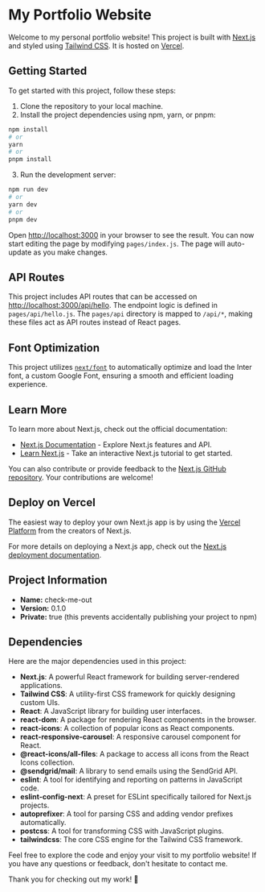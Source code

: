 # My Portfolio Website

Welcome to my personal portfolio website! This project is built with [Next.js](https://nextjs.org/) and styled using [Tailwind CSS](https://tailwindcss.com/). It is hosted on [Vercel](https://vercel.com/).

## Getting Started

To get started with this project, follow these steps:

1. Clone the repository to your local machine.
2. Install the project dependencies using npm, yarn, or pnpm:

```bash
npm install
# or
yarn
# or
pnpm install
```

3. Run the development server:

```bash
npm run dev
# or
yarn dev
# or
pnpm dev
```

Open [http://localhost:3000](http://localhost:3000) in your browser to see the result. You can now start editing the page by modifying `pages/index.js`. The page will auto-update as you make changes.

## API Routes

This project includes API routes that can be accessed on [http://localhost:3000/api/hello](http://localhost:3000/api/hello). The endpoint logic is defined in `pages/api/hello.js`. The `pages/api` directory is mapped to `/api/*`, making these files act as API routes instead of React pages.

## Font Optimization

This project utilizes [`next/font`](https://nextjs.org/docs/basic-features/font-optimization) to automatically optimize and load the Inter font, a custom Google Font, ensuring a smooth and efficient loading experience.

## Learn More

To learn more about Next.js, check out the official documentation:

- [Next.js Documentation](https://nextjs.org/docs) - Explore Next.js features and API.
- [Learn Next.js](https://nextjs.org/learn) - Take an interactive Next.js tutorial to get started.

You can also contribute or provide feedback to the [Next.js GitHub repository](https://github.com/vercel/next.js/). Your contributions are welcome!

## Deploy on Vercel

The easiest way to deploy your own Next.js app is by using the [Vercel Platform](https://vercel.com/new?utm_medium=default-template&filter=next.js&utm_source=create-next-app&utm_campaign=create-next-app-readme) from the creators of Next.js.

For more details on deploying a Next.js app, check out the [Next.js deployment documentation](https://nextjs.org/docs/deployment).

## Project Information

- **Name:** check-me-out
- **Version:** 0.1.0
- **Private:** true (this prevents accidentally publishing your project to npm)

## Dependencies

Here are the major dependencies used in this project:

- **Next.js**: A powerful React framework for building server-rendered applications.
- **Tailwind CSS**: A utility-first CSS framework for quickly designing custom UIs.
- **React**: A JavaScript library for building user interfaces.
- **react-dom**: A package for rendering React components in the browser.
- **react-icons**: A collection of popular icons as React components.
- **react-responsive-carousel**: A responsive carousel component for React.
- **@react-icons/all-files**: A package to access all icons from the React Icons collection.
- **@sendgrid/mail**: A library to send emails using the SendGrid API.
- **eslint**: A tool for identifying and reporting on patterns in JavaScript code.
- **eslint-config-next**: A preset for ESLint specifically tailored for Next.js projects.
- **autoprefixer**: A tool for parsing CSS and adding vendor prefixes automatically.
- **postcss**: A tool for transforming CSS with JavaScript plugins.
- **tailwindcss**: The core CSS engine for the Tailwind CSS framework.

Feel free to explore the code and enjoy your visit to my portfolio website! If you have any questions or feedback, don't hesitate to contact me.

Thank you for checking out my work! 🚀
